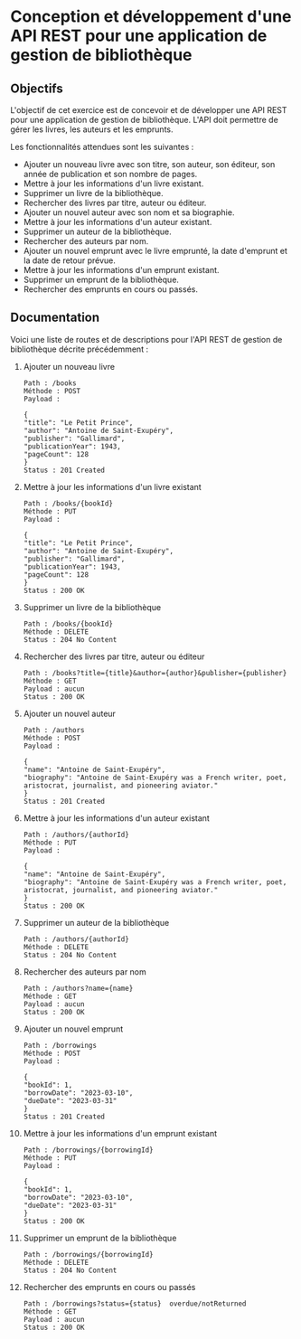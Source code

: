 # Conception et développement d'une API REST pour une application de gestion de bibliothèque


## Objectifs

L'objectif de cet exercice est de concevoir et de développer une API REST pour une application de gestion de bibliothèque. L'API doit permettre de gérer les livres, les auteurs et les emprunts.

Les fonctionnalités attendues sont les suivantes :

- Ajouter un nouveau livre avec son titre, son auteur, son éditeur, son année de publication et son nombre de pages.
- Mettre à jour les informations d'un livre existant.
- Supprimer un livre de la bibliothèque.
- Rechercher des livres par titre, auteur ou éditeur.
- Ajouter un nouvel auteur avec son nom et sa biographie.
- Mettre à jour les informations d'un auteur existant.
- Supprimer un auteur de la bibliothèque.
- Rechercher des auteurs par nom.
- Ajouter un nouvel emprunt avec le livre emprunté, la date d'emprunt et la date de retour prévue.
- Mettre à jour les informations d'un emprunt existant.
- Supprimer un emprunt de la bibliothèque.
- Rechercher des emprunts en cours ou passés.

## Documentation 
Voici une liste de routes et de descriptions pour l'API REST de gestion de bibliothèque décrite précédemment :

1. Ajouter un nouveau livre 
    ```
    Path : /books 
    Méthode : POST
    Payload :
    
    {
    "title": "Le Petit Prince",
    "author": "Antoine de Saint-Exupéry",
    "publisher": "Gallimard",
    "publicationYear": 1943,
    "pageCount": 128
    }
    Status : 201 Created
    ```

2. Mettre à jour les informations d'un livre existant
    ```
    Path : /books/{bookId}
    Méthode : PUT
    Payload :
    
    {
    "title": "Le Petit Prince",
    "author": "Antoine de Saint-Exupéry",
    "publisher": "Gallimard",
    "publicationYear": 1943,
    "pageCount": 128
    }
    Status : 200 OK
    ```

3. Supprimer un livre de la bibliothèque
    ```
    Path : /books/{bookId}
    Méthode : DELETE
    Status : 204 No Content
      ```
   
4. Rechercher des livres par titre, auteur ou éditeur
    ```
    Path : /books?title={title}&author={author}&publisher={publisher}
    Méthode : GET
    Payload : aucun
    Status : 200 OK
    ```
 

5. Ajouter un nouvel auteur
    ```
    Path : /authors
    Méthode : POST
    Payload :
    
    {
    "name": "Antoine de Saint-Exupéry",
    "biography": "Antoine de Saint-Exupéry was a French writer, poet, aristocrat, journalist, and pioneering aviator."
    }
    Status : 201 Created
    ```

6. Mettre à jour les informations d'un auteur existant
    ```
    Path : /authors/{authorId}
    Méthode : PUT
    Payload :
    
    {
    "name": "Antoine de Saint-Exupéry",
    "biography": "Antoine de Saint-Exupéry was a French writer, poet, aristocrat, journalist, and pioneering aviator."
    }
    Status : 200 OK
    ```

7. Supprimer un auteur de la bibliothèque
    ```
    Path : /authors/{authorId}
    Méthode : DELETE
    Status : 204 No Content
    ```
   
8. Rechercher des auteurs par nom
    ``` 
    Path : /authors?name={name}
   Méthode : GET
   Payload : aucun
   Status : 200 OK
    ```

9. Ajouter un nouvel emprunt
    ```
    Path : /borrowings
    Méthode : POST
    Payload :
    
    {
    "bookId": 1,
    "borrowDate": "2023-03-10",
    "dueDate": "2023-03-31"
    }
    Status : 201 Created
    ```
    
10. Mettre à jour les informations d'un emprunt existant
    ```
    Path : /borrowings/{borrowingId}
    Méthode : PUT
    Payload :
    
    {
    "bookId": 1,
    "borrowDate": "2023-03-10",
    "dueDate": "2023-03-31"
    }
    Status : 200 OK
    ```

11. Supprimer un emprunt de la bibliothèque
    ```
    Path : /borrowings/{borrowingId}
    Méthode : DELETE
    Status : 204 No Content
    ```

12. Rechercher des emprunts en cours ou passés

	
    ```
    Path : /borrowings?status={status}  overdue/notReturned
    Méthode : GET
    Payload : aucun
    Status : 200 OK
    ```
